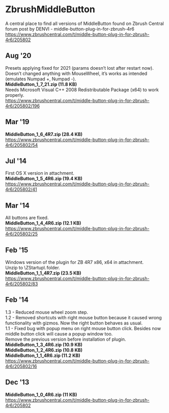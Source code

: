 # ZbrushMiddleButton

A central place to find all versions of MiddleButton found on Zbrush Central forum post by DENVI - middle-button-plug-in-for-zbrush-4r6
https://www.zbrushcentral.com/t/middle-button-plug-in-for-zbrush-4r6/205802

## Aug '20
Presets applying fixed for 2021 (params doesn’t lost after restart now).\
Doesn’t changed anything with MouseWheel, it’s works as intended (emulates Numpad +, Numpad -).\
**MiddleButton_1_7_21.zip (11.8 KB)**\
Needs Microsoft Visual C++ 2008 Redistributable Package (x64) to work properly.\
https://www.zbrushcentral.com/t/middle-button-plug-in-for-zbrush-4r6/205802/196

## Mar '19
**MiddleButton_1_6_4R7.zip (28.4 KB)**\
https://www.zbrushcentral.com/t/middle-button-plug-in-for-zbrush-4r6/205802/54

## Jul '14
First OS X version in attachment.\
**MiddleButton_1_5_4R6.zip (19.4 KB)**\
https://www.zbrushcentral.com/t/middle-button-plug-in-for-zbrush-4r6/205802/41

## Mar '14
All buttons are fixed.\
**MiddleButton_1_4_4R6.zip (12.1 KB)**\
https://www.zbrushcentral.com/t/middle-button-plug-in-for-zbrush-4r6/205802/25


## Feb '15
Windows version of the plugin for ZB 4R7 x86, x64 in attachment.\
Unzip to \ZStartup\ folder.\
**MiddleButton_1_1_4R7.zip (23.5 KB)**\
https://www.zbrushcentral.com/t/middle-button-plug-in-for-zbrush-4r6/205802/83

## Feb '14
1.3 - Reduced mouse wheel zoom step.\
1.2 - Removed shortcuts with right mouse button because it caused wrong functionality with gizmos. Now the right button behaves as usual.\
1.1 - Fixed bug with popup menu on right mouse button click. Besides now middle button click will cause a popup window too.\
Remove the previous version before installation of plugin.\
**MiddleButton_1_3_4R6.zip (10.9 KB)**\
**MiddleButton_1_2_4R6.zip (10.8 KB)**\
**MiddleButton_1_1_4R6.zip (11.2 KB)**\
https://www.zbrushcentral.com/t/middle-button-plug-in-for-zbrush-4r6/205802/16

## Dec '13
**MiddleButton_1_0_4R6.zip (11 KB)**\
https://www.zbrushcentral.com/t/middle-button-plug-in-for-zbrush-4r6/205802
